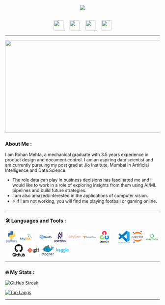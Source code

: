 <div id="header" align="center">
  <img src="https://media.giphy.com/media/v1.Y2lkPTc5MGI3NjExMmJlY2YxZDQzYzQ4ZDM0ZWRkNGI3NzBkZjBkODQ3NGIyZGM0NjA2ZCZjdD1n/2IudUHdI075HL02Pkk/giphy.gif" width="200"/>
</div>

<br>

<p align="center">
  <a href="https://www.linkedin.com/in/rohan-mehta-6885435b/" target="_blank" rel="noreferrer">
    <img src="https://raw.githubusercontent.com/danielcranney/readme-generator/main/public/icons/socials/linkedin.svg" width="32" height="32" />
  </a>&nbsp;&nbsp;&nbsp;
  <a href="https://www.instagram.com/rohan_mehta01/" target="_blank" rel="noreferrer">
  <img src="https://raw.githubusercontent.com/danielcranney/readme-generator/main/public/icons/socials/instagram.svg" width="32" height="32" />
  </a>&nbsp;&nbsp;&nbsp;
  <a href="https://www.facebook.com/Rohan.Hitesh.Mehta" target="_blank" rel="noreferrer">
    <img src="https://raw.githubusercontent.com/danielcranney/readme-generator/main/public/icons/socials/facebook.svg" width="32" height="32" />
  </a>&nbsp;&nbsp;&nbsp;
  <a href="https://twitter.com/rohan01021997" target="_blank" rel="noreferrer">
    <img src="https://raw.githubusercontent.com/danielcranney/readme-generator/main/public/icons/socials/twitter.svg" width="32" height="32" />
  </a>
</p>

---

</a>
<div align="center">
  <img src="https://media.giphy.com/media/dWesBcTLavkZuG35MI/giphy.gif" width="600" height="300"/>
</div>

<div align="left">

### About Me :
I am Rohan Mehta, a mechanical graduate with 3.5 years experience in product design and document control. I am an aspiring data scientist and am currently pursuing my post grad at Jio Institute, Mumbai in Artificial Intelligence and Data Science.
<br>
- The role data can play in business decisions has fascinated me and I would like to work in a role of exploring insights from them using AI/ML pipelines and build future strategies.
- I am also amazed/interested in the applications of computer vision.
- :zap: If I am not working, you will find me playing football or gaming online.
 
 ---
 
### :hammer_and_wrench: Languages and Tools :
<div>
  <img src="https://github.com/devicons/devicon/blob/master/icons/python/python-original-wordmark.svg" title="Python"  alt="Python" width="40" height="40"/>&nbsp;
  <img src="https://github.com/devicons/devicon/blob/master/icons/mysql/mysql-original-wordmark.svg"  title="MySQL" alt="MySQL" width="40" height="40"/>&nbsp;&nbsp;&nbsp;&nbsp;&nbsp;
  <img src="https://github.com/devicons/devicon/blob/master/icons/numpy/numpy-original-wordmark.svg" title="Numpy" alt="Numpy" width="40" height="40"/>&nbsp;
  <img src="https://github.com/devicons/devicon/blob/master/icons/pandas/pandas-original-wordmark.svg" title="Pandas" alt="Pandas" width="40" height="40"/>&nbsp;
  <img src="https://github.com/devicons/devicon/blob/master/icons/pytorch/pytorch-plain-wordmark.svg" title="PyTorch" alt="PyTorch" width="40" height="40"/>&nbsp;
  <img src="https://github.com/devicons/devicon/blob/master/icons/tensorflow/tensorflow-original-wordmark.svg" title="TensorFlow" alt="TensorFlow" width="40" height="40"/>&nbsp;
  <img src="https://github.com/devicons/devicon/blob/master/icons/opencv/opencv-original-wordmark.svg" title="OpenCV" alt="OpenCV" width="40" height="40"/>&nbsp;&nbsp;&nbsp;&nbsp;&nbsp;
  <img src="https://github.com/devicons/devicon/blob/master/icons/vscode/vscode-original-wordmark.svg" title="VSCode" alt="VSCode" width="40" height="40"/>
  <img src="https://github.com/devicons/devicon/blob/master/icons/jupyter/jupyter-original-wordmark.svg" title="Jupyter" alt="Jupyter" width="40" height="40"/>&nbsp;
  <img src="https://github.com/devicons/devicon/blob/master/icons/anaconda/anaconda-original-wordmark.svg" title="Anaconda" alt="Anaconda" width="40" height="40"/>&nbsp;&nbsp;&nbsp;&nbsp;&nbsp;
  <img src="https://github.com/devicons/devicon/blob/master/icons/github/github-original-wordmark.svg" title="GitHub" alt="GitHub" width="40" height="40"/>&nbsp;
  <img src="https://github.com/devicons/devicon/blob/master/icons/git/git-original-wordmark.svg" title="Git" alt="Git" width="40" height="40"/>&nbsp;
  <img src="https://github.com/devicons/devicon/blob/master/icons/docker/docker-original-wordmark.svg" title="Docker" alt="Docker" width="40" height="40"/>&nbsp;
  <img src="https://github.com/devicons/devicon/blob/master/icons/kaggle/kaggle-original-wordmark.svg" title="Kaggle" alt="Kaggle" width="40" height="40"/>
</div>

---


### :fire: My Stats :

[![GitHub Streak](http://github-readme-streak-stats.herokuapp.com?user=rohan1feb&theme=dark&background=000000)](https://git.io/streak-stats)

[![Top Langs](https://github-readme-stats.vercel.app/api/top-langs/?username=rohan1feb&layout=compact&theme=vision-friendly-dark)](https://github.com/anuraghazra/github-readme-stats)

---

  </a>
  <img src="https://komarev.com/ghpvc/?username=rohan1feb&style=flat-square&color=blue" alt=""/>
</div>

